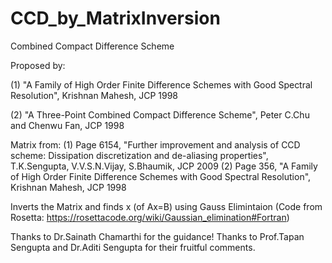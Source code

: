 # CCD_by_MatrixInversion
Combined Compact Difference Scheme 

Proposed by:

(1) "A Family of High Order Finite Difference Schemes with Good Spectral Resolution", Krishnan Mahesh, JCP 1998

(2) "A Three-Point Combined Compact Difference Scheme", Peter C.Chu and Chenwu Fan, JCP 1998

Matrix from:
(1) Page 6154, "Further improvement and analysis of CCD scheme: Dissipation discretization and de-aliasing properties",
T.K.Sengupta, V.V.S.N.Vijay, S.Bhaumik, JCP 2009
(2) Page 356, "A Family of High Order Finite Difference Schemes with Good Spectral Resolution", Krishnan Mahesh, JCP 1998

Inverts the Matrix and finds x (of Ax=B) using Gauss Elimintaion (Code from Rosetta: https://rosettacode.org/wiki/Gaussian_elimination#Fortran)

Thanks to Dr.Sainath Chamarthi for the guidance!
Thanks to Prof.Tapan Sengupta and Dr.Aditi Sengupta for their fruitful comments.

